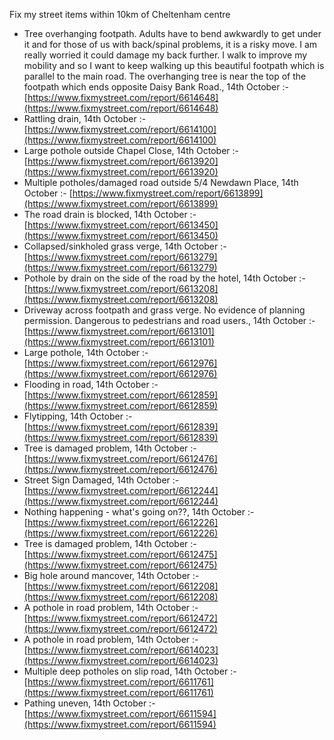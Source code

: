 Fix my street items within 10km of Cheltenham centre

<!-- fix_marker starts -->

- Tree overhanging footpath. Adults have to bend awkwardly to get under it and for those of us with back/spinal problems, it is a risky move. I am really worried it could damage my back further. I walk to improve my mobility and so I want to keep walking up this beautiful footpath which is parallel to the main road. The overhanging tree is near the top of the footpath which ends opposite Daisy Bank Road., 14th October :- [https://www.fixmystreet.com/report/6614648](https://www.fixmystreet.com/report/6614648)
- Rattling drain, 14th October :- [https://www.fixmystreet.com/report/6614100](https://www.fixmystreet.com/report/6614100)
- Large pothole outside Chapel Close, 14th October :- [https://www.fixmystreet.com/report/6613920](https://www.fixmystreet.com/report/6613920)
- Multiple potholes/damaged road outside 5/4 Newdawn Place, 14th October :- [https://www.fixmystreet.com/report/6613899](https://www.fixmystreet.com/report/6613899)
- The road drain is blocked, 14th October :- [https://www.fixmystreet.com/report/6613450](https://www.fixmystreet.com/report/6613450)
- Collapsed/sinkholed grass verge, 14th October :- [https://www.fixmystreet.com/report/6613279](https://www.fixmystreet.com/report/6613279)
- Pothole by drain on the side of the road by the hotel, 14th October :- [https://www.fixmystreet.com/report/6613208](https://www.fixmystreet.com/report/6613208)
- Driveway across footpath and grass verge. No evidence of planning permission. Dangerous to pedestrians and road users., 14th October :- [https://www.fixmystreet.com/report/6613101](https://www.fixmystreet.com/report/6613101)
- Large pothole, 14th October :- [https://www.fixmystreet.com/report/6612976](https://www.fixmystreet.com/report/6612976)
- Flooding in road, 14th October :- [https://www.fixmystreet.com/report/6612859](https://www.fixmystreet.com/report/6612859)
- Flytipping, 14th October :- [https://www.fixmystreet.com/report/6612839](https://www.fixmystreet.com/report/6612839)
- Tree is damaged problem, 14th October :- [https://www.fixmystreet.com/report/6612476](https://www.fixmystreet.com/report/6612476)
- Street Sign Damaged, 14th October :- [https://www.fixmystreet.com/report/6612244](https://www.fixmystreet.com/report/6612244)
- Nothing happening - what's going on??, 14th October :- [https://www.fixmystreet.com/report/6612226](https://www.fixmystreet.com/report/6612226)
- Tree is damaged problem, 14th October :- [https://www.fixmystreet.com/report/6612475](https://www.fixmystreet.com/report/6612475)
- Big hole around mancover, 14th October :- [https://www.fixmystreet.com/report/6612208](https://www.fixmystreet.com/report/6612208)
- A pothole in road problem, 14th October :- [https://www.fixmystreet.com/report/6612472](https://www.fixmystreet.com/report/6612472)
- A pothole in road problem, 14th October :- [https://www.fixmystreet.com/report/6614023](https://www.fixmystreet.com/report/6614023)
- Multiple deep potholes on slip road, 14th October :- [https://www.fixmystreet.com/report/6611761](https://www.fixmystreet.com/report/6611761)
- Pathing uneven, 14th October :- [https://www.fixmystreet.com/report/6611594](https://www.fixmystreet.com/report/6611594)

<!-- fix_marker ends -->